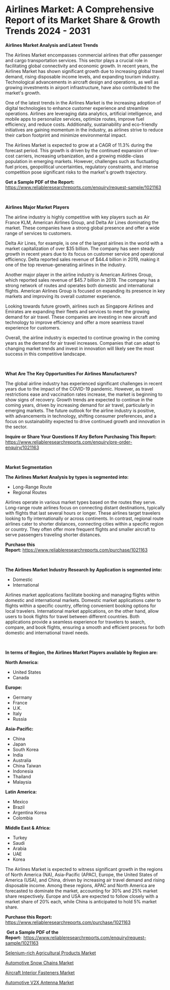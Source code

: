 <p><h1>Airlines Market: A Comprehensive Report of its Market Share & Growth Trends 2024 - 2031</h1></p><p><strong>Airlines Market Analysis and Latest Trends</strong></p>
<p><p>The Airlines Market encompasses commercial airlines that offer passenger and cargo transportation services. This sector plays a crucial role in facilitating global connectivity and economic growth. In recent years, the Airlines Market has shown significant growth due to increasing global travel demand, rising disposable income levels, and expanding tourism industry. Technological advancements in aircraft design and operations, as well as growing investments in airport infrastructure, have also contributed to the market's growth.</p><p>One of the latest trends in the Airlines Market is the increasing adoption of digital technologies to enhance customer experience and streamline operations. Airlines are leveraging data analytics, artificial intelligence, and mobile apps to personalize services, optimize routes, improve fuel efficiency, and reduce costs. Additionally, sustainability and eco-friendly initiatives are gaining momentum in the industry, as airlines strive to reduce their carbon footprint and minimize environmental impact.</p><p>The Airlines Market is expected to grow at a CAGR of 11.3% during the forecast period. This growth is driven by the continued expansion of low-cost carriers, increasing urbanization, and a growing middle-class population in emerging markets. However, challenges such as fluctuating fuel prices, geopolitical uncertainties, regulatory constraints, and intense competition pose significant risks to the market's growth trajectory.</p></p>
<p><strong>Get a Sample PDF of the Report:&nbsp;</strong> <a href="https://www.reliableresearchreports.com/enquiry/request-sample/1021163">https://www.reliableresearchreports.com/enquiry/request-sample/1021163</a></p>
<p>&nbsp;</p>
<p><strong>Airlines Major Market Players</strong></p>
<p><p>The airline industry is highly competitive with key players such as Air France KLM, American Airlines Group, and Delta Air Lines dominating the market. These companies have a strong global presence and offer a wide range of services to customers.</p><p>Delta Air Lines, for example, is one of the largest airlines in the world with a market capitalization of over $35 billion. The company has seen steady growth in recent years due to its focus on customer service and operational efficiency. Delta reported sales revenue of $44.4 billion in 2019, making it one of the top revenue-generating airlines in the industry.</p><p>Another major player in the airline industry is American Airlines Group, which reported sales revenue of $45.7 billion in 2019. The company has a strong network of routes and operates both domestic and international flights. American Airlines Group is focused on expanding its presence in key markets and improving its overall customer experience.</p><p>Looking towards future growth, airlines such as Singapore Airlines and Emirates are expanding their fleets and services to meet the growing demand for air travel. These companies are investing in new aircraft and technology to improve efficiency and offer a more seamless travel experience for customers.</p><p>Overall, the airline industry is expected to continue growing in the coming years as the demand for air travel increases. Companies that can adapt to changing market trends and invest in innovation will likely see the most success in this competitive landscape.</p></p>
<p>&nbsp;</p>
<p><strong>What Are The Key Opportunities For Airlines Manufacturers?</strong></p>
<p><p>The global airline industry has experienced significant challenges in recent years due to the impact of the COVID-19 pandemic. However, as travel restrictions ease and vaccination rates increase, the market is beginning to show signs of recovery. Growth trends are expected to continue in the coming years, driven by increasing demand for air travel, particularly in emerging markets. The future outlook for the airline industry is positive, with advancements in technology, shifting consumer preferences, and a focus on sustainability expected to drive continued growth and innovation in the sector.</p></p>
<p><strong>Inquire or Share Your Questions If Any Before Purchasing This Report:</strong> <a href="https://www.reliableresearchreports.com/enquiry/pre-order-enquiry/1021163">https://www.reliableresearchreports.com/enquiry/pre-order-enquiry/1021163</a></p>
<p>&nbsp;</p>
<p><strong>Market Segmentation</strong></p>
<p><strong>The Airlines Market Analysis by types is segmented into:</strong></p>
<p><ul><li>Long-Range Route</li><li>Regional Routes</li></ul></p>
<p><p>Airlines operate in various market types based on the routes they serve. Long-range route airlines focus on connecting distant destinations, typically with flights that last several hours or longer. These airlines target travelers looking to fly internationally or across continents. In contrast, regional route airlines cater to shorter distances, connecting cities within a specific region or country. They often offer more frequent flights and smaller aircraft to serve passengers traveling shorter distances.</p></p>
<p><strong>Purchase this Report:&nbsp;</strong><a href="https://www.reliableresearchreports.com/purchase/1021163">https://www.reliableresearchreports.com/purchase/1021163</a></p>
<p>&nbsp;</p>
<p><strong>The Airlines Market Industry Research by Application is segmented into:</strong></p>
<p><ul><li>Domestic</li><li>International</li></ul></p>
<p><p>Airlines market applications facilitate booking and managing flights within domestic and international markets. Domestic market applications cater to flights within a specific country, offering convenient booking options for local travelers. International market applications, on the other hand, allow users to book flights for travel between different countries. Both applications provide a seamless experience for travelers to search, compare, and book flights, ensuring a smooth and efficient process for both domestic and international travel needs.</p></p>
<p>&nbsp;</p>
<p><strong>In terms of Region, the Airlines Market Players available by Region are:</strong></p>
<p>
    <p> <strong> North America: </strong>
        <ul>
            <li>United States</li>
            <li>Canada</li>
        </ul>
        </p> 
    <p> <strong> Europe: </strong>
        <ul>
            <li>Germany</li>
            <li>France</li>
            <li>U.K.</li>
            <li>Italy</li>
            <li>Russia</li>
        </ul>
        </p> 
    <p> <strong> Asia-Pacific: </strong>
        <ul>
            <li>China</li>
            <li>Japan</li>
            <li>South Korea</li>
            <li>India</li>
            <li>Australia</li>
            <li>China Taiwan</li>
            <li>Indonesia</li>
            <li>Thailand</li>
            <li>Malaysia</li>
        </ul>
        </p> 
    <p> <strong> Latin America: </strong>
        <ul>
            <li>Mexico</li>
            <li>Brazil</li>
            <li>Argentina Korea</li>
            <li>Colombia</li>
        </ul>
        </p> 
    <p> <strong> Middle East & Africa: </strong>
        <ul>
            <li>Turkey</li>
            <li>Saudi</li>
            <li>Arabia</li>
            <li>UAE</li>
            <li>Korea</li>
        </ul>
    </p>
    </p>
<p><p>The Airlines Market is expected to witness significant growth in the regions of North America (NA), Asia-Pacific (APAC), Europe, the United States of America (USA), and China, driven by increasing air travel demand and rising disposable income. Among these regions, APAC and North America are forecasted to dominate the market, accounting for 30% and 25% market share respectively. Europe and USA are expected to follow closely with a market share of 20% each, while China is anticipated to hold 5% market share.</p></p>
<p><strong>Purchase this Report: </strong><a href="https://www.reliableresearchreports.com/purchase/1021163">https://www.reliableresearchreports.com/purchase/1021163</a></p>
<p>&nbsp;<strong>Get a Sample PDF of the Report:&nbsp;&nbsp;</strong><a href="https://www.reliableresearchreports.com/enquiry/request-sample/1021163">https://www.reliableresearchreports.com/enquiry/request-sample/1021163</a></p>
<p><strong></strong></p>
<p><p><a href="https://cautious-neon-760.notion.site/Selenium-rich-Agricultural-Products-Market-Analysis-and-Market-Size-Global-Industry-Overview-Marke-82c8763bab124db78a4aa680e11f3c13">Selenium-rich Agricultural Products Market</a></p><p><a href="https://github.com/nathandecarvalho/Market-Research-Report-List-2/blob/main/automotive-snow-chains-market.md">Automotive Snow Chains Market</a></p><p><a href="https://view.publitas.com/reportprime-1/aircraft-interior-fasteners-market-size-growth-and-forecast-from-2023-2030/">Aircraft Interior Fasteners Market</a></p><p><a href="https://github.com/julyju69/Market-Research-Report-List-2/blob/main/automotive-v2x-antenna-market.md">Automotive V2X Antenna Market</a></p></p>